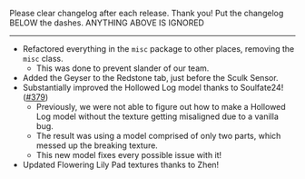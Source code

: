 Please clear changelog after each release.
Thank you!
Put the changelog BELOW the dashes. ANYTHING ABOVE IS IGNORED

-----------------
- Refactored everything in the `misc` package to other places, removing the `misc` class.
  - This was done to prevent slander of our team.
- Added the Geyser to the Redstone tab, just before the Sculk Sensor.
- Substantially improved the Hollowed Log model thanks to Soulfate24! ([#379](https://github.com/FrozenBlock/WilderWild/issues/379))
  - Previously, we were not able to figure out how to make a Hollowed Log model without the texture getting misaligned due to a vanilla bug.
  - The result was using a model comprised of only two parts, which messed up the breaking texture.
  - This new model fixes every possible issue with it!
- Updated Flowering Lily Pad textures thanks to Zhen!
